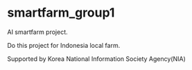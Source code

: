 # smartfarm_group1

AI smartfarm project.<p><p>

Do this project for Indonesia local farm.<p>
Supported by Korea National Information Society Agency(NIA)<p>
